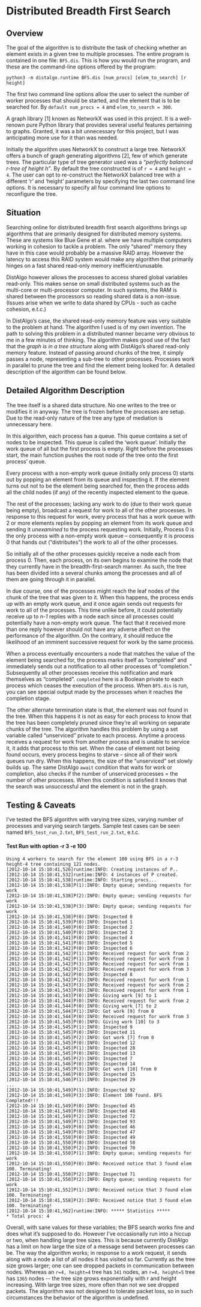 Distributed Breadth First Search
================================

Overview
--------

The goal of the algorithm is to distribute the task of checking whether an element exists in a given tree to multiple processes. The entire program is contained in one file: `BFS.dis`. This is how you would run the program, and these are the command-line options offered by the program:

`python3 -m distalgo.runtime BFS.dis [num_procs] [elem_to_search] [r height]`

The first two command line options allow the user to select the number of worker processes that should be started, and the element that is to be searched for. By `default num_procs = 4` and `elem_to_search = 300`.

A graph library [1] known as NetworkX was used in this project. It is a well-renown pure Python library that provides several useful features pertaining to graphs. Granted, it was a bit unnecessary for this project, but I was anticipating more use for it than was needed.

Initially the algorithm uses NetworkX to construct a large tree. NetworkX offers a bunch of graph generating algorithms [2], few of which generate trees. The particular type of tree generator used was a *“perfectly balanced r-tree of height h”*. By default the tree constructed is of `r = 4` and `height = 4`. The user can opt to re-construct the NetworkX balanced tree with a different ‘r’ and ‘height’ parameters by specifying the last two command line options. It is necessary to specify all four command line options to reconfigure the tree.

Situation
---------

Searching online for distributed breadth first search algorithms brings up algorithms that are primarily designed for distributed memory systems. These are systems like Blue Gene et al. where we have multiple computers working in cohesion to tackle a problem. The only “shared” memory they have in this case would probably be a massive RAID array. However the latency to access this RAID system would make any algorithm that primarily hinges on a fast shared read-only memory inefficient/unusable.

DistAlgo however allows the processes to access shared global variables read-only. This makes sense on small distributed systems such as the multi-core or multi-processor computer. In such systems, the RAM is shared between the processors so reading shared data is a non-issue. (Issues arise when we write to data shared by CPUs - such as cache cohesion, e.t.c.)

In DistAlgo’s case, the shared read-only memory feature was very suitable to the problem at hand. The algorithm I used is of my own invention. The path to solving this problem in a distributed manner became very obvious to me in a few minutes of thinking. The algorithm makes good use of the fact that the _graph is in a *tree structure*_ along with DistAlgo’s shared read-only memory feature. Instead of passing around chunks of the tree, it simply passes a node, representing a sub-tree to other processes. Processes work in parallel to prune the tree and find the element being looked for. A detailed description of the algorithm can be found below.

Detailed Algorithm Description
------------------------------

The tree itself is a shared data structure. No one writes to the tree or modifies it in anyway. The tree is frozen before the processes are setup. Due to the read-only nature of the tree any type of mediation is unnecessary here.

In this algorithm, each process has a queue. This queue contains a set of nodes to be inspected. This queue is called the ‘work queue’. Initially the work queue of all but the first process is empty. Right before the processes start, the main function pushes the root node of the tree onto the first process’ queue.

Every process with a non-empty work queue (initially only process 0) starts out by popping an element from its queue and inspecting it. If the element turns out not to be the element being searched for, then the process adds all the child nodes (if any) of the recently inspected element to the queue.

The rest of the processes; lacking any work to do (due to their work queue being empty), broadcast a request for work to all of the other processes. In response to this request for work, every process that has a work queue with 2 or more elements replies by popping an element from its work queue and sending it _unexamined_ to the process requesting work. Initially, Process 0 is the only process with a non-empty work queue – consequently it is process 0 that hands out (“distributes”) the work to all of the other processes.

So initially all of the other processes quickly receive a node each from process 0. Then, each process, on its own begins to examine the node that they currently have in the breadth-first-search manner. As such, the tree has been divided into a several chunks among the processes and all of them are going through it in parallel.

In due course, one of the processes might reach the leaf nodes of the chunk of the tree that was given to it. When this happens, the process ends up with an empty work queue, and it once again sends out requests for work to all of the processes. This time unlike before, it could potentially receive up to *n-1* replies with a node each since all processes could potentially have a non-empty work queue. The fact that it received more than one reply however should not have any adverse affect on the performance of the algorithm. On the contrary, it should reduce the likelihood of an imminent successive request for work by the same process.

When a process eventually encounters a node that matches the value of the element being searched for, the process marks itself as “completed” and immediately sends out a notification to all other processes of “completion.” Subsequently all other processes receive this notification and mark themselves as “completed”. `completed` here is a Boolean private to each process which ceases the execution of the process. When `BFS.dis` is run, you can see special output made by the processes when it reaches the completion stage.

The other alternate termination state is that, the element was not found in the tree. When this happens it is not as easy for each process to know that the tree has been completely pruned since they’re all working on separate chunks of the tree. The algorithm handles this problem by using a set variable called “unserviced” private to each process. Anytime a process receives a request for work from another process and is unable to service it, it adds that process to this set. When the case of element not being found occurs, every process begins to starve – since all of their work queues run dry. When this happens, the size of the “unserviced” set slowly builds up. The same DistAlgo `await` condition that waits for work or completion, also checks if the number of unserviced processes = the number of other processes. When this condition is satisfied it knows that the search was unsuccessful and the element is not in the graph.

Testing & Caveats
-----------------
I’ve tested the BFS algorithm with varying tree sizes, varying number of processes and varying search targets. Sample test cases can be seen named `BFS_test_run_2.txt`, `BFS_test_run_2.txt`, e.t.c.


#### Test Run with option -r 3 -e 100

	Using 4 workers to search for the element 100 using BFS in a r-3 height-4 tree containing 121 nodes.
	[2012-10-14 15:10:41,526]runtime:INFO: Creating instances of P..
	[2012-10-14 15:10:41,532]runtime:INFO: 4 instances of P created.
	[2012-10-14 15:10:41,538]runtime:INFO: Starting procs...
	[2012-10-14 15:10:41,538]P(1):INFO: Empty queue; sending requests for work
	[2012-10-14 15:10:41,538]P(2):INFO: Empty queue; sending requests for work
	[2012-10-14 15:10:41,538]P(3):INFO: Empty queue; sending requests for work
	[2012-10-14 15:10:41,538]P(0):INFO: Inspected 0
	[2012-10-14 15:10:41,539]P(0):INFO: Inspected 1
	[2012-10-14 15:10:41,540]P(0):INFO: Inspected 2
	[2012-10-14 15:10:41,540]P(0):INFO: Inspected 3
	[2012-10-14 15:10:41,541]P(0):INFO: Inspected 4
	[2012-10-14 15:10:41,541]P(0):INFO: Inspected 5
	[2012-10-14 15:10:41,542]P(0):INFO: Inspected 6
	[2012-10-14 15:10:41,542]P(1):INFO: Received request for work from 2
	[2012-10-14 15:10:41,542]P(1):INFO: Received request for work from 3
	[2012-10-14 15:10:41,542]P(3):INFO: Received request for work from 1
	[2012-10-14 15:10:41,542]P(2):INFO: Received request for work from 3
	[2012-10-14 15:10:41,542]P(0):INFO: Inspected 8
	[2012-10-14 15:10:41,542]P(2):INFO: Received request for work from 1
	[2012-10-14 15:10:41,543]P(3):INFO: Received request for work from 2
	[2012-10-14 15:10:41,543]P(0):INFO: Received request for work from 1
	[2012-10-14 15:10:41,543]P(0):INFO: Giving work [9] to 1
	[2012-10-14 15:10:41,544]P(0):INFO: Received request for work from 2
	[2012-10-14 15:10:41,544]P(0):INFO: Giving work [7] to 2
	[2012-10-14 15:10:41,544]P(1):INFO: Got work [9] from 0
	[2012-10-14 15:10:41,544]P(0):INFO: Received request for work from 3
	[2012-10-14 15:10:41,545]P(0):INFO: Giving work [10] to 3
	[2012-10-14 15:10:41,545]P(1):INFO: Inspected 9
	[2012-10-14 15:10:41,545]P(0):INFO: Inspected 11
	[2012-10-14 15:10:41,545]P(2):INFO: Got work [7] from 0
	[2012-10-14 15:10:41,545]P(0):INFO: Inspected 12
	[2012-10-14 15:10:41,545]P(1):INFO: Inspected 28
	[2012-10-14 15:10:41,545]P(0):INFO: Inspected 13
	[2012-10-14 15:10:41,545]P(2):INFO: Inspected 7
	[2012-10-14 15:10:41,546]P(0):INFO: Inspected 14
	[2012-10-14 15:10:41,545]P(3):INFO: Got work [10] from 0
	[2012-10-14 15:10:41,546]P(0):INFO: Inspected 15
	[2012-10-14 15:10:41,546]P(1):INFO: Inspected 29
	...
	[2012-10-14 15:10:41,549]P(1):INFO: Inspected 92
	[2012-10-14 15:10:41,549]P(3):INFO: Element 100 found. BFS Completed!!!
	[2012-10-14 15:10:41,549]P(0):INFO: Inspected 45
	[2012-10-14 15:10:41,549]P(0):INFO: Inspected 48
	[2012-10-14 15:10:41,549]P(2):INFO: Inspected 72
	[2012-10-14 15:10:41,549]P(1):INFO: Inspected 93
	[2012-10-14 15:10:41,549]P(0):INFO: Inspected 46
	[2012-10-14 15:10:41,549]P(0):INFO: Inspected 47
	[2012-10-14 15:10:41,550]P(0):INFO: Inspected 49
	[2012-10-14 15:10:41,550]P(0):INFO: Inspected 50
	[2012-10-14 15:10:41,550]P(2):INFO: Inspected 70
	[2012-10-14 15:10:41,550]P(1):INFO: Empty queue; sending requests for work
	[2012-10-14 15:10:41,550]P(0):INFO: Received notice that 3 found elem 100. Terminating!
	[2012-10-14 15:10:41,550]P(2):INFO: Inspected 71
	[2012-10-14 15:10:41,550]P(2):INFO: Empty queue; sending requests for work
	[2012-10-14 15:10:41,552]P(1):INFO: Received notice that 3 found elem 100. Terminating!
	[2012-10-14 15:10:41,558]P(2):INFO: Received notice that 3 found elem 100. Terminating!
	[2012-10-14 15:10:41,562]runtime:INFO: ***** Statistics *****
	* Total procs: 4


Overall, with sane values for these variables; the BFS search works fine and does what it’s supposed to do. However I’ve occasionally  run into a hiccup or two, when handling large tree sizes. This is because currently DistAlgo has a limit on how large the size of a message send between processes can be. The way the algorithm works; in response to a work request, it sends along with a node a list of all nodes it has visited so far. Currently as the tree size grows larger; one can see dropped packets in communication between nodes. Whereas an `r=4, height=4` tree has `341` nodes, an `r=4, height=5` tree has `1365` nodes -- the tree size grows exponentially with r and height increasing. With large tree sizes, more often than not we see dropped packets. The algorithm was not designed to tolerate packet loss, so in such circumstances the behavior of the algorithm is undefined.